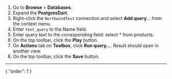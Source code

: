 1. Go to **Browse** > **Databases**.
2. Expand the **PostgresDart**.
3. Right-click the `NorthwindTest` connection and select **Add query**... from the context menu.
4. Enter `test_query` to the Name field.
5. Enter query text to the corresponding field: select \* from products.
6. On the top toolbar, click the **Play** button.
7. On **Actions** tab on **Toolbox**, click **Run query…**. Result should open in another view. 
8. On the top toolbar, click the **Save** button.
---
{
  "order": 1
}